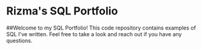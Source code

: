 # Rizma's SQL Portfolio

##Welcome to my SQL Portfolio! This code repository contains examples of SQL I've written. Feel free to take a look and reach out if you have any questions.
